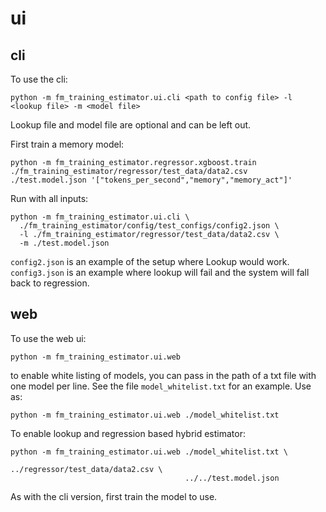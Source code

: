 # ui

## cli

To use the cli:
```
python -m fm_training_estimator.ui.cli <path to config file> -l <lookup file> -m <model file>
```
Lookup file and model file are optional and can be left out.

First train a memory model:
```
python -m fm_training_estimator.regressor.xgboost.train ./fm_training_estimator/regressor/test_data/data2.csv ./test.model.json '["tokens_per_second","memory","memory_act"]'
```

Run with all inputs:
```
python -m fm_training_estimator.ui.cli \
  ./fm_training_estimator/config/test_configs/config2.json \
  -l ./fm_training_estimator/regressor/test_data/data2.csv \
  -m ./test.model.json
```
`config2.json` is an example of the setup where Lookup would work. `config3.json` is an example where lookup will fail and the system will fall back to regression.

## web

To use the web ui:
```
python -m fm_training_estimator.ui.web
```

to enable white listing of models, you can pass in the path of a txt file with one model per line. See the file `model_whitelist.txt` for an example. Use as:
```
python -m fm_training_estimator.ui.web ./model_whitelist.txt
```

To enable lookup and regression based hybrid estimator:
```
python -m fm_training_estimator.ui.web ./model_whitelist.txt \
                                       ../regressor/test_data/data2.csv \
                                       ../../test.model.json
```

As with the cli version, first train the model to use.
